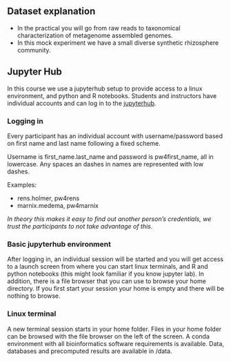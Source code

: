 ## Dataset explanation

- In the practical you will go from raw reads to
taxonomical characterization of metagenome
assembled genomes.
- In this mock experiment we have a small diverse
synthetic rhizosphere community.


## Jupyter Hub

In this course we use a jupyterhub setup to provide access to a linux environment,
and python and R notebooks. Students and instructors have individual
accounts and can log in to the [jupyterhub](https://www.bioinformatics.nl/biosb_metagenomics).

### Logging in

Every participant has an individual account with username/password based on
first name and last name following a fixed scheme. 

Username is first_name.last_name and password is pw4first_name, all in
lowercase. Any spaces an dashes in names are represented with low dashes.

Examples:

- rens.holmer, pw4rens
- marnix.medema, pw4marnix

_In theory this makes it easy to find out another person’s credentials, we trust
the participants to not take advantage of this._

### Basic jupyterhub environment

After logging in, an individual session will be started and you will get
access to a launch screen from where you can start linux terminals, and
R and python notebooks (this might look familiar if you know jupyter lab). In
addition, there is a file browser that you can use to browse your home directory.
If you first start your session your home is empty and there will be nothing to
browse.

### Linux terminal

A new terminal session starts in your home folder. Files in your
home folder can be browsed with the file browser on the left of the screen. A
conda environment with all bioinformatics software requirements is available. 
Data, databases and precomputed results are available in /data.
